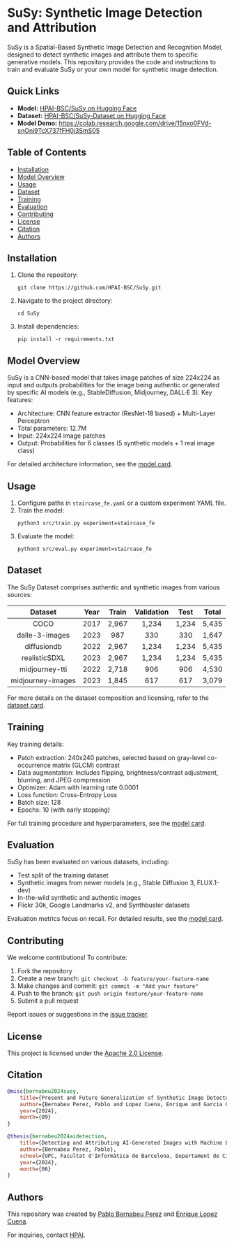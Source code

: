 # SuSy: Synthetic Image Detection and Attribution

SuSy is a Spatial-Based Synthetic Image Detection and Recognition Model, designed to detect synthetic images and attribute them to specific generative models. This repository provides the code and instructions to train and evaluate SuSy or your own model for synthetic image detection.

## Quick Links
- **Model:** [HPAI-BSC/SuSy on Hugging Face](https://huggingface.co/HPAI-BSC/SuSy)
- **Dataset:** [HPAI-BSC/SuSy-Dataset on Hugging Face](https://huggingface.co/datasets/HPAI-BSC/SuSy-Dataset)
- **Model Demo:** https://colab.research.google.com/drive/15nxo0FVd-snOnj9TcX737fFH0j3SmS05

## Table of Contents
- [Installation](#installation)
- [Model Overview](#model-overview)
- [Usage](#usage)
- [Dataset](#dataset)
- [Training](#training)
- [Evaluation](#evaluation)
- [Contributing](#contributing)
- [License](#license)
- [Citation](#citation)
- [Authors](#authors)

## Installation

1. Clone the repository:
   ```
   git clone https://github.com/HPAI-BSC/SuSy.git
   ```
2. Navigate to the project directory:
   ```
   cd SuSy
   ```
3. Install dependencies:
   ```
   pip install -r requirements.txt
   ```

## Model Overview

SuSy is a CNN-based model that takes image patches of size 224x224 as input and outputs probabilities for the image being authentic or generated by specific AI models (e.g., StableDiffusion, Midjourney, DALL·E 3). Key features:

- Architecture: CNN feature extractor (ResNet-18 based) + Multi-Layer Perceptron
- Total parameters: 12.7M
- Input: 224x224 image patches
- Output: Probabilities for 6 classes (5 synthetic models + 1 real image class)

For detailed architecture information, see the [model card](https://huggingface.co/HPAI-BSC/SuSy).

## Usage

1. Configure paths in `staircase_fe.yaml` or a custom experiment YAML file.
2. Train the model:
   ```
   python3 src/train.py experiment=staircase_fe
   ```
3. Evaluate the model:
   ```
   python3 src/eval.py experiment=staircase_fe
   ```

## Dataset

The SuSy Dataset comprises authentic and synthetic images from various sources:

|      Dataset      | Year | Train | Validation |  Test | Total |
|:-----------------:|:----:|:-----:|:----------:|:-----:|:-----:|
|        COCO       | 2017 | 2,967 |    1,234   | 1,234 | 5,435 |
|   dalle-3-images  | 2023 |  987  |     330    |  330  | 1,647 |
|    diffusiondb    | 2022 | 2,967 |    1,234   | 1,234 | 5,435 |
|   realisticSDXL   | 2023 | 2,967 |    1,234   | 1,234 | 5,435 |
|   midjourney-tti  | 2022 | 2,718 |     906    |  906  | 4,530 |
| midjourney-images | 2023 | 1,845 |     617    |  617  | 3,079 |

For more details on the dataset composition and licensing, refer to the [dataset card](https://huggingface.co/datasets/HPAI-BSC/SuSy-Dataset).

## Training

Key training details:

- Patch extraction: 240x240 patches, selected based on gray-level co-occurrence matrix (GLCM) contrast
- Data augmentation: Includes flipping, brightness/contrast adjustment, blurring, and JPEG compression
- Optimizer: Adam with learning rate 0.0001
- Loss function: Cross-Entropy Loss
- Batch size: 128
- Epochs: 10 (with early stopping)

For full training procedure and hyperparameters, see the [model card](https://huggingface.co/HPAI-BSC/SuSy).

## Evaluation

SuSy has been evaluated on various datasets, including:

- Test split of the training dataset
- Synthetic images from newer models (e.g., Stable Diffusion 3, FLUX.1-dev)
- In-the-wild synthetic and authentic images
- Flickr 30k, Google Landmarks v2, and Synthbuster datasets

Evaluation metrics focus on recall. For detailed results, see the [model card](https://huggingface.co/HPAI-BSC/SuSy).

## Contributing

We welcome contributions! To contribute:

1. Fork the repository
2. Create a new branch: `git checkout -b feature/your-feature-name`
3. Make changes and commit: `git commit -m "Add your feature"`
4. Push to the branch: `git push origin feature/your-feature-name`
5. Submit a pull request

Report issues or suggestions in the [issue tracker](https://github.com/HPAI-BSC/SuSy/issues).

## License

This project is licensed under the [Apache 2.0 License](LICENSE).

## Citation

```bibtex
@misc{bernabeu2024susy,
    title={Present and Future Generalization of Synthetic Image Detectors},
    author={Bernabeu Perez, Pablo and Lopez Cuena, Enrique and Garcia Gasulla, Dario},
    year={2024},
    month={09}
}

@thesis{bernabeu2024aidetection,
    title={Detecting and Attributing AI-Generated Images with Machine Learning},
    author={Bernabeu Perez, Pablo},
    school={UPC, Facultat d'Informàtica de Barcelona, Departament de Ciències de la Computació},
    year={2024},
    month={06}
}
```

## Authors

This repository was created by [Pablo Bernabeu Perez](https://github.com/pbernabeup) and [Enrique Lopez Cuena](https://huggingface.co/Cuena).

For inquiries, contact [HPAI](mailto:hpai@bsc.es).